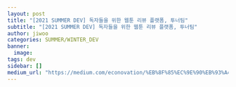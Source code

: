 ```yaml
---
layout: post
title: "[2021 SUMMER DEV] 독자들을 위한 웹툰 리뷰 플랫폼, 투너팀"
subtitle: "[2021 SUMMER DEV] 독자들을 위한 웹툰 리뷰 플랫폼, 투너팀"
author: jiwoo
categories: SUMMER/WINTER_DEV
banner:
  image:
tags: dev
sidebar: []
medium_url: "https://medium.com/econovation/%EB%8F%85%EC%9E%90%EB%93%A4%EC%9D%84-%EC%9C%84%ED%95%9C-%EC%9B%B9%ED%88%B0-%EB%A6%AC%EB%B7%B0-%ED%94%8C%EB%9E%AB%ED%8F%BC-%ED%88%AC%EB%84%88%ED%8C%80-5dbfd97b0e15"
---
```


